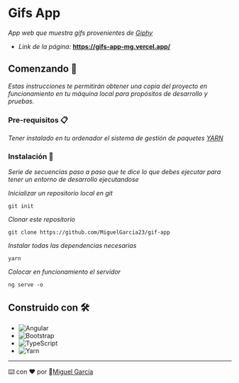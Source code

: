 # Gifs App

_App web que muestra gifs provenientes de [Giphy](https://giphy.com/)_

* _Link de la página:_ **https://gifs-app-mg.vercel.app/**

## Comenzando 🚀

_Estas instrucciones te permitirán obtener una copia del proyecto en funcionamiento en tu máquina local para propósitos de desarrollo y pruebas._

### Pre-requisitos 📋

_Tener instalado en tu ordenador el sistema de gestión de paquetes [YARN](https://yarnpkg.com/)_

### Instalación 🔧

_Serie de secuencias paso a paso que te dice lo que debes ejecutar para tener un entorno de desarrollo ejecutandose_

_Inicializar un repositorio local en git_

```
git init
```

_Clonar este repositorio_

```
git clone https://github.com/MiguelGarcia23/gif-app
```

_Instalar todas las dependencias necesarias_

```
yarn
```

_Colocar en funcionamiento el servidor_

```
ng serve -o
```

## Construido con 🛠️

* ![Angular](https://img.shields.io/badge/angular-%23DD0031.svg?style=for-the-badge&logo=angular&logoColor=white)
* ![Bootstrap](https://img.shields.io/badge/bootstrap-%23563D7C.svg?style=for-the-badge&logo=bootstrap&logoColor=white)
* ![TypeScript](https://img.shields.io/badge/typescript-%23007ACC.svg?style=for-the-badge&logo=typescript&logoColor=white)
* ![Yarn](https://img.shields.io/badge/yarn-%232C8EBB.svg?style=for-the-badge&logo=yarn&logoColor=white)

---
⌨️ con ❤️ por 🐺[Miguel García](https://github.com/MiguelGarcia23)
